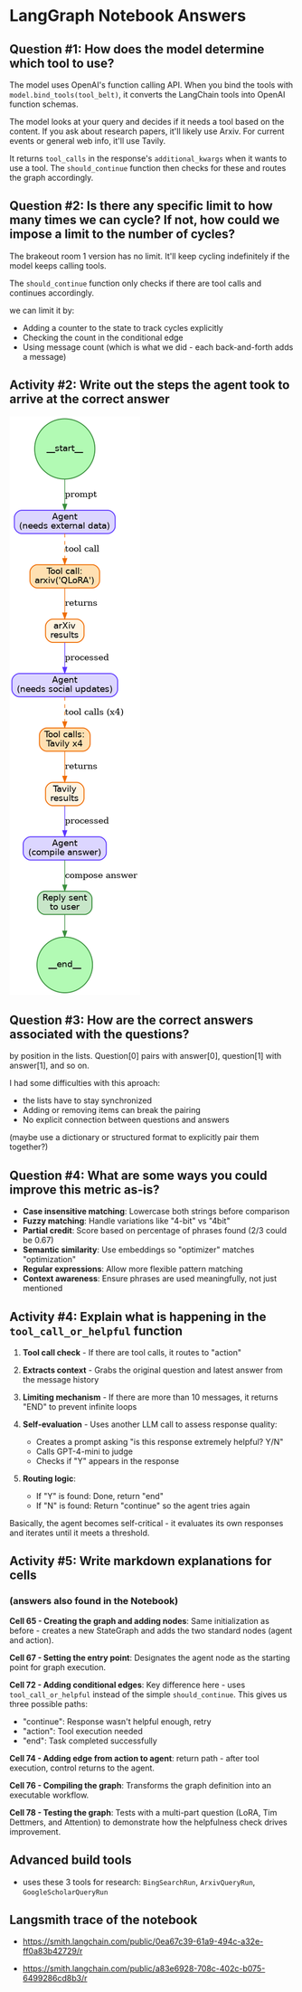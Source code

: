 # LangGraph Notebook Answers

## Question #1: How does the model determine which tool to use?

The model uses OpenAI's function calling API. When you bind the tools with `model.bind_tools(tool_belt)`, it converts the LangChain tools into OpenAI function schemas.

The model looks at your query and decides if it needs a tool based on the content. If you ask about research papers, it'll likely use Arxiv. For current events or general web info, it'll use Tavily.

It returns `tool_calls` in the response's `additional_kwargs` when it wants to use a tool. The `should_continue` function then checks for these and routes the graph accordingly.

## Question #2: Is there any specific limit to how many times we can cycle? If not, how could we impose a limit to the number of cycles?

The brakeout room 1 version has no limit. It'll keep cycling indefinitely if the model keeps calling tools.

The `should_continue` function only checks if there are tool calls and continues accordingly.


we can limit it by:
- Adding a counter to the state to track cycles explicitly
- Checking the count in the conditional edge
- Using message count (which is what we did - each back-and-forth adds a message)

## Activity #2: Write out the steps the agent took to arrive at the correct answer

![alt text](tool_trace_flow.png)

## Question #3: How are the correct answers associated with the questions?

by position in the lists. Question[0] pairs with answer[0], question[1] with answer[1], and so on.

I had some difficulties with this aproach:
- the lists have to stay synchronized
- Adding or removing items can break the pairing
- No explicit connection between questions and answers

(maybe use a dictionary or structured format to explicitly pair them together?)

## Question #4: What are some ways you could improve this metric as-is?

- **Case insensitive matching**: Lowercase both strings before comparison
- **Fuzzy matching**: Handle variations like "4-bit" vs "4bit" 
- **Partial credit**: Score based on percentage of phrases found (2/3 could be 0.67)
- **Semantic similarity**: Use embeddings so "optimizer" matches "optimization"
- **Regular expressions**: Allow more flexible pattern matching
- **Context awareness**: Ensure phrases are used meaningfully, not just mentioned

## Activity #4: Explain what is happening in the `tool_call_or_helpful` function

1. **Tool call check** - If there are tool calls, it routes to "action"

2. **Extracts context** - Grabs the original question and latest answer from the message history

3. **Limiting mechanism** - If there are more than 10 messages, it returns "END" to prevent infinite loops

4. **Self-evaluation** - Uses another LLM call to assess response quality:
   - Creates a prompt asking "is this response extremely helpful? Y/N"
   - Calls GPT-4-mini to judge
   - Checks if "Y" appears in the response

5. **Routing logic**:
   - If "Y" is found: Done, return "end"
   - If "N" is found: Return "continue" so the agent tries again

Basically, the agent becomes self-critical - it evaluates its own responses and iterates until it meets a threshold.

## Activity #5: Write markdown explanations for cells
### (answers also found in the Notebook)

**Cell 65 - Creating the graph and adding nodes**:
Same initialization as before - creates a new StateGraph and adds the two standard nodes (agent and action).

**Cell 67 - Setting the entry point**:
Designates the agent node as the starting point for graph execution.

**Cell 72 - Adding conditional edges**:
Key difference here - uses `tool_call_or_helpful` instead of the simple `should_continue`. This gives us three possible paths:
- "continue": Response wasn't helpful enough, retry
- "action": Tool execution needed
- "end": Task completed successfully

**Cell 74 - Adding edge from action to agent**:
return path - after tool execution, control returns to the agent.

**Cell 76 - Compiling the graph**:
Transforms the graph definition into an executable workflow.

**Cell 78 - Testing the graph**:
Tests with a multi-part question (LoRA, Tim Dettmers, and Attention) to demonstrate how the helpfulness check drives improvement.

## Advanced build tools

- uses these 3 tools for research: `BingSearchRun`, `ArxivQueryRun`, `GoogleScholarQueryRun`

## Langsmith trace of the notebook

- https://smith.langchain.com/public/0ea67c39-61a9-494c-a32e-ff0a83b42729/r

- https://smith.langchain.com/public/a83e6928-708c-402c-b075-6499286cd8b3/r